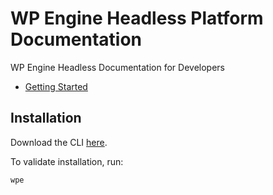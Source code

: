 # WP Engine Headless Platform Documentation

WP Engine Headless Documentation for Developers

- [Getting Started](./guides/getting-started/)

## Installation

<!--
```bash
# TBD
npm i @wpengine/headless-cli
``` -->

Download the CLI [here]().

To validate installation, run:

```bash
wpe
```
